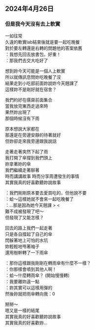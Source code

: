 ## 2024年4月26日
### 但是我今天沒有去上軟實

一如往常  
久違的軟實lab結束後就是要一起吃晚餐  
對於要左轉還是右轉的問題他的答案依舊  
：我想先回去放書包，好重！  
：那我們去交大吃好了  

想到妳今天可能是一個人上軟實  
所以就傳訊息問妳吃晚餐了沒  
結果走到小吃部前面妳說妳今天翹課了  
這樣妳不是剛好就在宿舍？  

我們約好在儒齋前面集合  
當我放完東西走過來時  
果然妳出現了  
那個時候沒有下雨  

原本想說大家都在  
那還是在旁邊安靜的待著就好  
但妳卻走來我旁邊跟我說話  

走著走著突然下起了雨  
我打開了傘撐到我們頭上  
妳拿著妳的傘  
我們繼續走著聊著  
時而講講故事 時而分享周遭發生的事情  
其實我真的好喜歡聽妳說故事  

：我們剛剛原本要去愛買吃的，但他說不要  
：蛤～這樣她就不會來一起吃晚餐了  
：...那是因為她今天翹課 > <  
難不成被發現了吧～  
但發現了又能怎樣？  

回去的路上我們一起走著  
只是各自撐起了自己的傘  
閃躲著地上可怕的水坑  
妳輕輕地甩著袖子  
還用樹幹轉了一下雨傘  

：那你這樣跟我剛剛在轉雨傘有什麼不一樣？  
：你那樣會噴到其他人啊！  
：蛤～什麼轉雨傘？ (開始慢慢轉)  
：我要離妳遠一點  
：妳其實可以這樣用彈的  
然後妳就把雨傘轉向我：0  

掰掰～  
嗯又是一樣的結尾  
其實我真的好喜歡聽妳說故事  
其實我真的好喜歡妳...  